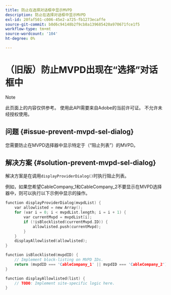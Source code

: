 ```yaml
---
title: 防止在选择对话框中显示MVPD
description: 防止在选择对话框中显示MVPD
exl-id: 20faf501-c006-45e2-a725-fb1273ecaffe
source-git-commit: b0d6c94148b2f9cb8a139685420a970671fce1f5
workflow-type: tm+mt
source-wordcount: '104'
ht-degree: 0%

---
```


# （旧版）防止MVPD出现在“选择”对话框中

>[!NOTE]
>
>此页面上的内容仅供参考。 使用此API需要来自Adobe的当前许可证。 不允许未经授权使用。

## 问题 {#issue-prevent-mvpd-sel-dialog}

您需要防止在MVPD选择器中显示特定于（“阻止列表”）的MVPD。


## 解决方案 {#solution-prevent-mvpd-sel-dialog}

解决方案是在调用`displayProviderDialog()`时执行阻止列表。

例如，如果您希望CableCompany_1和CableCompany_2不要显示在MVPD选择器中，则可以执行以下示例中显示的操作。

```C
function displayProviderDialog(mvpdList) {
    var allowlisted = new Array();
    for (var i = 0; i < mvpdList.length; i = i + 1) {
        var currentMvpd = mvpdList[i];
        if (!isBlocklisted(currentMvpd.ID)) {
            allowlisted.push(currentMvpd);
        }
    }
    displayAllowlisted(allowlisted);
}

function isBlocklisted(mvpdID) {
    // Implement block-listing on MVPD IDs.
    return (mvpdID === 'CableCompany_1' || mvpdID === 'CableCompany_2');
}

function displayAllowlisted(list) {
    // TODO: Implement site-specific logic here.
} 
```

<!--
**Related Information**

* [Allow MVPDs in the Selection Dialog](/help/authentication/allow-mvpd-selectn-dialog.md)
* **Code samples**
* [Programmer integration guide](/help/authentication/programmer-integration-guide-overview.md)
-->
